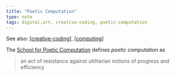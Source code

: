 ```yaml
---
title: "Poetic Computation"
type: note
tags: digital,art, creative-coding, poetic-computation
---
```


See also: [[creative-coding]], [[computing]]

The [School for Poetic Computation](https://sfpc.study/) defines _poetic computation_ as

> an act of resistance against utilitarian notions of progress and efficiency

[//begin]: # "Autogenerated link references for markdown compatibility"
[creative-coding]: creative-coding "Creative Coding"
[computing]: ..%2F..%2Fcomputing%2Fcomputing "Computing"
[//end]: # "Autogenerated link references"